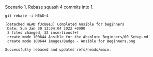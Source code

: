 
Scenario 1. Rebase squash 4 commits into 1.

    git rebase -i HEAD~4
    
    [detached HEAD f3c88e3] Completed Ansible for beginners
     Date: Sun Jan 30 13:04:04 2022 +0900
     3 files changed, 32 insertions(+)
     create mode 100644 Ansible for the Absolute Beginners/00 Setup.md
     create mode 100644 images/Badge - Ansible for Beginners.png
    
    Successfully rebased and updated refs/heads/main.


